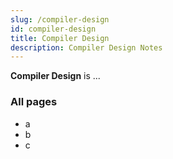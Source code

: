 ```yaml
---
slug: /compiler-design
id: compiler-design
title: Compiler Design
description: Compiler Design Notes
---
```


**Compiler Design** is ...

### All pages

- a
- b
- c
